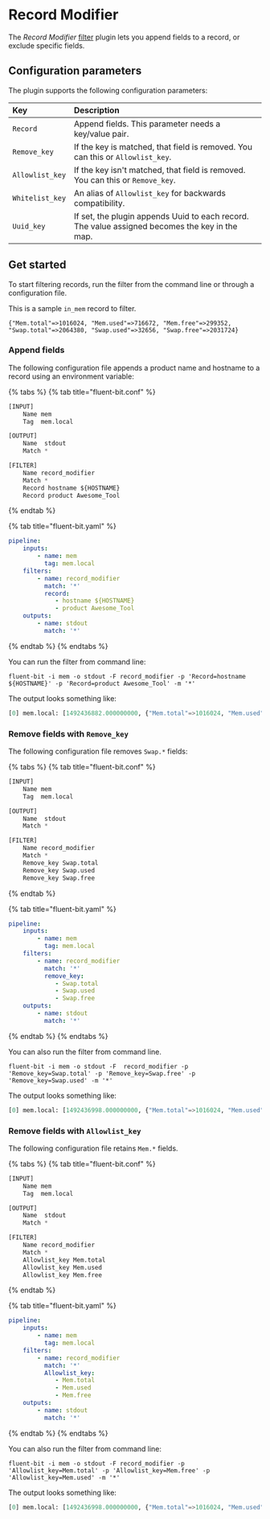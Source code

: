 # Record Modifier

The _Record Modifier_ [filter](pipeline/filters.md) plugin lets you append
fields to a record, or exclude specific fields.

## Configuration parameters

The plugin supports the following configuration parameters:

| Key | Description |
| :--- | :--- |
| `Record` | Append fields. This parameter needs a key/value pair. |
| `Remove_key` | If the key is matched, that field is removed. You can this or `Allowlist_key`.|
| `Allowlist_key` | If the key isn't matched, that field is removed. You can this or `Remove_key`. |
| `Whitelist_key` | An alias of `Allowlist_key` for backwards compatibility. |
| `Uuid_key` | If set, the plugin appends Uuid to each record. The value assigned becomes the key in the map. |

## Get started

To start filtering records, run the filter from the command line or through a
configuration file.

This is a sample `in_mem` record to filter.

```text
{"Mem.total"=>1016024, "Mem.used"=>716672, "Mem.free"=>299352, "Swap.total"=>2064380, "Swap.used"=>32656, "Swap.free"=>2031724}
```

### Append fields

The following configuration file appends a product name and hostname to a record
using an environment variable:

{% tabs %}
{% tab title="fluent-bit.conf" %}

```python copy
[INPUT]
    Name mem
    Tag  mem.local

[OUTPUT]
    Name  stdout
    Match *

[FILTER]
    Name record_modifier
    Match *
    Record hostname ${HOSTNAME}
    Record product Awesome_Tool
```

{% endtab %}

{% tab title="fluent-bit.yaml" %}

```yaml copy
pipeline:
    inputs:
        - name: mem
          tag: mem.local
    filters:
        - name: record_modifier
          match: '*'
          record:
             - hostname ${HOSTNAME}
             - product Awesome_Tool
    outputs:
        - name: stdout
          match: '*'
```

{% endtab %}
{% endtabs %}

You can run the filter from command line:

```shell copy
fluent-bit -i mem -o stdout -F record_modifier -p 'Record=hostname ${HOSTNAME}' -p 'Record=product Awesome_Tool' -m '*'
```

The output looks something like:

```python copy
[0] mem.local: [1492436882.000000000, {"Mem.total"=>1016024, "Mem.used"=>716672, "Mem.free"=>299352, "Swap.total"=>2064380, "Swap.used"=>32656, "Swap.free"=>2031724, "hostname"=>"localhost.localdomain", "product"=>"Awesome_Tool"}]
```

### Remove fields with `Remove_key`

The following configuration file removes `Swap.*` fields:

{% tabs %}
{% tab title="fluent-bit.conf" %}

```python copy
[INPUT]
    Name mem
    Tag  mem.local

[OUTPUT]
    Name  stdout
    Match *

[FILTER]
    Name record_modifier
    Match *
    Remove_key Swap.total
    Remove_key Swap.used
    Remove_key Swap.free
```

{% endtab %}

{% tab title="fluent-bit.yaml" %}

```yaml copy
pipeline:
    inputs:
        - name: mem
          tag: mem.local
    filters:
        - name: record_modifier
          match: '*'
          remove_key:
             - Swap.total
             - Swap.used
             - Swap.free
    outputs:
        - name: stdout
          match: '*'
```

{% endtab %}
{% endtabs %}

You can also run the filter from command line.

```shell copy
fluent-bit -i mem -o stdout -F  record_modifier -p 'Remove_key=Swap.total' -p 'Remove_key=Swap.free' -p 'Remove_key=Swap.used' -m '*'
```

The output looks something like:

```python
[0] mem.local: [1492436998.000000000, {"Mem.total"=>1016024, "Mem.used"=>716672, "Mem.free"=>295332}]
```

### Remove fields with `Allowlist_key`

The following configuration file retains `Mem.*` fields.

{% tabs %}
{% tab title="fluent-bit.conf" %}

```python copy
[INPUT]
    Name mem
    Tag  mem.local

[OUTPUT]
    Name  stdout
    Match *

[FILTER]
    Name record_modifier
    Match *
    Allowlist_key Mem.total
    Allowlist_key Mem.used
    Allowlist_key Mem.free
```

{% endtab %}

{% tab title="fluent-bit.yaml" %}

```yaml copy
pipeline:
    inputs:
        - name: mem
          tag: mem.local
    filters:
        - name: record_modifier
          match: '*'
          Allowlist_key:
             - Mem.total
             - Mem.used
             - Mem.free
    outputs:
        - name: stdout
          match: '*'
```

{% endtab %}
{% endtabs %}

You can also run the filter from command line:

```shell copy
fluent-bit -i mem -o stdout -F record_modifier -p 'Allowlist_key=Mem.total' -p 'Allowlist_key=Mem.free' -p 'Allowlist_key=Mem.used' -m '*'
```

The output looks something like:

```python
[0] mem.local: [1492436998.000000000, {"Mem.total"=>1016024, "Mem.used"=>716672, "Mem.free"=>295332}]
```
